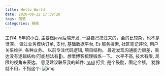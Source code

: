 ```yaml
---
title: Hello World
date: 2020-08-22 17:39:28
tags: 随感
categories: 随感
---
```


工作4, 5年的小白, 主要做java后端开发, 一路自己摸过来的，会的比较杂，也不是很深。
做过业务模块订单, 支付, 基础数据平台, Es 服务搜索, 社区笔记评论, 用户关系维护, 各种业务。
以前专注代码逻辑, 项目结构。 最近发现沟通能力很差，表达没有逻辑结构(可能想法有🤥)。想借博客梳理锻炼一下。
水平不高, 技术有限, 局限的视角来表达。
意见建议联系我的邮件: [mail](mailto:yaoqijunmail@foxmail.com)
打赏, 是个鼓励，固定金额， 犹豫就不用，不指这个: ![img](/images/avatar2.jpg)
